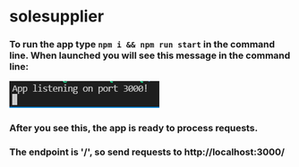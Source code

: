 # solesupplier

### To run the app type `npm i && npm run start` in the command line. When launched you will see this message in the command line:

![](https://raw.githubusercontent.com/itzcookiie/solesupplier/main/message.PNG)

### After you see this, the app is ready to process requests.

### The endpoint is '/', so send requests to http://localhost:3000/
